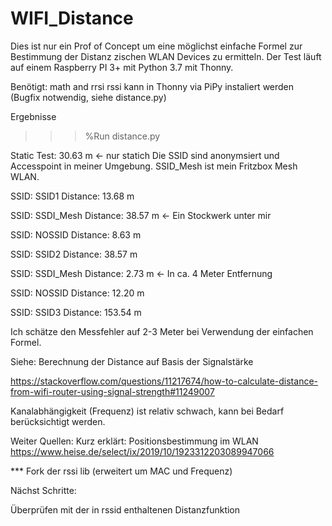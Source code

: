 # WIFI_Distance

Dies ist nur ein Prof of Concept um eine möglichst einfache Formel zur Bestimmung der Distanz 
zischen WLAN Devices zu ermitteln. 
Der Test läuft auf einem Raspberry PI 3+ mit Python 3.7 mit Thonny. 


Benötigt:  math and rrsi 
rssi kann in Thonny via PiPy instaliert werden (Bugfix notwendig, siehe distance.py) 

Ergebnisse  

>>> %Run distance.py

Static Test: 30.63 m <- nur statich 
Die SSID sind anonymsiert und Accesspoint in meiner Umgebung. 
SSID_Mesh ist mein Fritzbox Mesh WLAN. 

SSID:  SSID1  Distance: 13.68 m

SSID:  SSDI_Mesh  Distance: 38.57 m <- Ein Stockwerk unter mir 

SSID:  NOSSID   Distance: 8.63 m

SSID:  SSID2  Distance: 38.57 m

SSID:  SSDI_Mesh  Distance: 2.73 m <- In ca. 4 Meter Entfernung 

SSID:  NOSSID  Distance: 12.20 m 

SSID:  SSID3  Distance: 153.54 m

Ich schätze den Messfehler auf 2-3 Meter bei Verwendung der einfachen Formel. 

Siehe: 
Berechnung der Distance auf Basis der Signalstärke

https://stackoverflow.com/questions/11217674/how-to-calculate-distance-from-wifi-router-using-signal-strength#11249007

Kanalabhängigkeit (Frequenz) ist relativ schwach, kann bei Bedarf berücksichtigt werden. 

Weiter Quellen: 
Kurz erklärt: Positionsbestimmung im WLAN
https://www.heise.de/select/ix/2019/10/1923312203089947066

*** Fork der rssi lib (erweitert um MAC und Frequenz)

Nächst Schritte:

Überprüfen mit der in rssid enthaltenen Distanzfunktion



